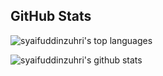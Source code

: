 ## GitHub Stats

![syaifuddinzuhri's top languages](https://github-readme-stats.vercel.app/api/top-langs/?username=syaifuddinzuhri&show_icons=true&count_private=true&theme=gruvbox)

![syaifuddinzuhri's github stats](https://github-readme-stats.vercel.app/api?username=syaifuddinzuhri&show_icons=true&count_private=true&theme=gruvbox)
